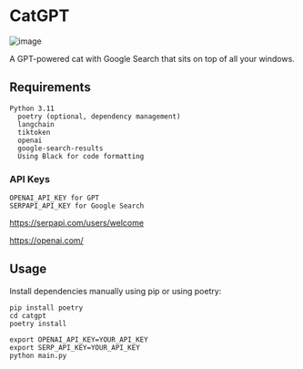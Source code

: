 # CatGPT

![image](https://github.com/lambrou/CatGPT/assets/42124973/34bdbebc-5843-4d02-8e96-919e65317237)


A GPT-powered cat with Google Search that sits on top of all your windows.

## Requirements
```shell
Python 3.11
  poetry (optional, dependency management)
  langchain
  tiktoken
  openai
  google-search-results
  Using Black for code formatting
```

### API Keys
```shell
OPENAI_API_KEY for GPT
SERPAPI_API_KEY for Google Search
```
https://serpapi.com/users/welcome

https://openai.com/

## Usage
Install dependencies manually using pip or using poetry:
```shell
pip install poetry
cd catgpt
poetry install
```

```shell
export OPENAI_API_KEY=YOUR_API_KEY
export SERP_API_KEY=YOUR_API_KEY
python main.py
```
